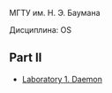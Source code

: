 МГТУ им. Н. Э. Баумана

Дисциплина: OS

## Part II

* [Laboratory 1. Daemon](https://github.com/IU7Abyss/Operating-Systems-LW/wiki/Laboratory-Work-1---Daemon)
